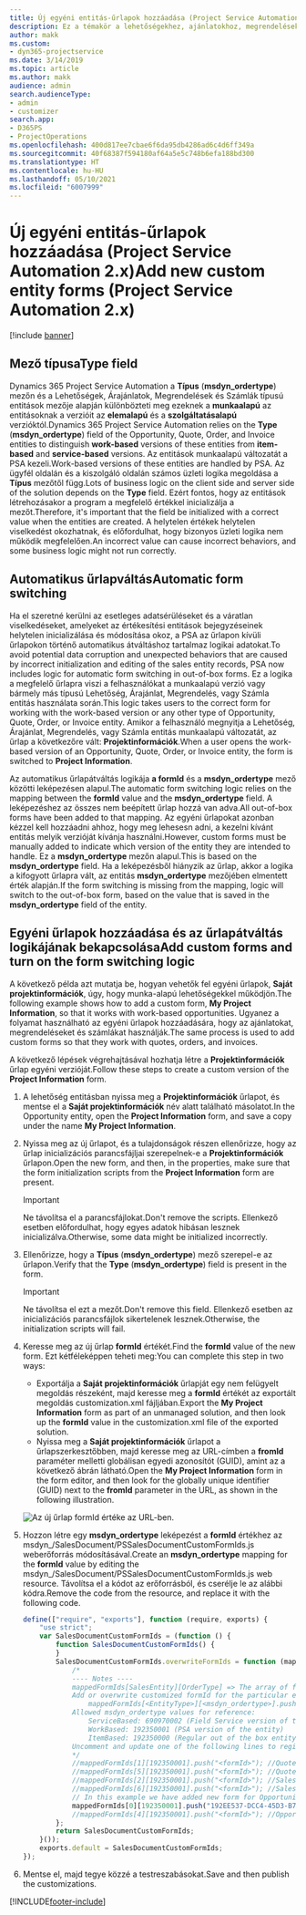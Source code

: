 ```yaml
---
title: Új egyéni entitás-űrlapok hozzáadása (Project Service Automation 2.x)
description: Ez a témakör a lehetőségekhez, ajánlatokhoz, megrendelésekhez és számlákhoz tartozó egyéni entitás-űrlapok hozzáadásával kapcsolatban tartalmaz tájékoztatást a Dynamics 365 Project Service Automation 2.x alkalmazásban.
author: makk
ms.custom:
- dyn365-projectservice
ms.date: 3/14/2019
ms.topic: article
ms.author: makk
audience: admin
search.audienceType:
- admin
- customizer
search.app:
- D365PS
- ProjectOperations
ms.openlocfilehash: 400d817ee7cbae6f6da95db4286ad6c4d6ff349a
ms.sourcegitcommit: 40f68387f594180af64a5e5c748b6efa188bd300
ms.translationtype: HT
ms.contentlocale: hu-HU
ms.lasthandoff: 05/10/2021
ms.locfileid: "6007999"
---
```

# <a name="add-new-custom-entity-forms-project-service-automation-2x"></a><span data-ttu-id="243bd-103">Új egyéni entitás-űrlapok hozzáadása (Project Service Automation 2.x)</span><span class="sxs-lookup"><span data-stu-id="243bd-103">Add new custom entity forms (Project Service Automation 2.x)</span></span>

[!include [banner](../../includes/psa-now-project-operations.md)]

## <a name="type-field"></a><span data-ttu-id="243bd-104">Mező típusa</span><span class="sxs-lookup"><span data-stu-id="243bd-104">Type field</span></span> 

<span data-ttu-id="243bd-105">Dynamics 365 Project Service Automation a **Típus** (**msdyn\_ordertype**) mezőn és a Lehetőségek, Árajánlatok, Megrendelések és Számlák típusú entitások mezője alapján különbözteti meg ezeknek a **munkaalapú** az entitásoknak a verzióit az **elemalapú** és a **szolgáltatásalapú** verzióktól.</span><span class="sxs-lookup"><span data-stu-id="243bd-105">Dynamics 365 Project Service Automation relies on the **Type** (**msdyn\_ordertype**) field of the Opportunity, Quote, Order, and Invoice entities to distinguish **work-based** versions of these entities from **item-based** and **service-based** versions.</span></span> <span data-ttu-id="243bd-106">Az entitások munkaalapú változatát a PSA kezeli.</span><span class="sxs-lookup"><span data-stu-id="243bd-106">Work-based versions of these entities are handled by PSA.</span></span> <span data-ttu-id="243bd-107">Az ügyfél oldalán és a kiszolgáló oldalán számos üzleti logika megoldása a **Típus** mezőtől függ.</span><span class="sxs-lookup"><span data-stu-id="243bd-107">Lots of business logic on the client side and server side of the solution depends on the **Type** field.</span></span> <span data-ttu-id="243bd-108">Ezért fontos, hogy az entitások létrehozásakor a program a megfelelő értékkel inicializálja a mezőt.</span><span class="sxs-lookup"><span data-stu-id="243bd-108">Therefore, it's important that the field be initialized with a correct value when the entities are created.</span></span> <span data-ttu-id="243bd-109">A helytelen értékek helytelen viselkedést okozhatnak, és előfordulhat, hogy bizonyos üzleti logika nem működik megfelelően.</span><span class="sxs-lookup"><span data-stu-id="243bd-109">An incorrect value can cause incorrect behaviors, and some business logic might not run correctly.</span></span>

## <a name="automatic-form-switching"></a><span data-ttu-id="243bd-110">Automatikus űrlapváltás</span><span class="sxs-lookup"><span data-stu-id="243bd-110">Automatic form switching</span></span>

<span data-ttu-id="243bd-111">Ha el szeretné kerülni az esetleges adatsérüléseket és a váratlan viselkedéseket, amelyeket az értékesítési entitások bejegyzéseinek helytelen inicializálása és módosítása okoz, a PSA az űrlapon kívüli űrlapokon történő automatikus átváltáshoz tartalmaz logikai adatokat.</span><span class="sxs-lookup"><span data-stu-id="243bd-111">To avoid potential data corruption and unexpected behaviors that are caused by incorrect initialization and editing of the sales entity records, PSA now includes logic for automatic form switching in out-of-box forms.</span></span> <span data-ttu-id="243bd-112">Ez a logika a megfelelő űrlapra viszi a felhasználókat a munkaalapú verzió vagy bármely más típusú Lehetőség, Árajánlat, Megrendelés, vagy Számla entitás használata során.</span><span class="sxs-lookup"><span data-stu-id="243bd-112">This logic takes users to the correct form for working with the work-based version or any other type of Opportunity, Quote, Order, or Invoice entity.</span></span> <span data-ttu-id="243bd-113">Amikor a felhasználó megnyitja a Lehetőség, Árajánlat, Megrendelés, vagy Számla entitás munkaalapú változatát, az űrlap a következőre vált: **Projektinformációk**.</span><span class="sxs-lookup"><span data-stu-id="243bd-113">When a user opens the work-based version of an Opportunity, Quote, Order, or Invoice entity, the form is switched to **Project Information**.</span></span>

<span data-ttu-id="243bd-114">Az automatikus űrlapátváltás logikája **a formId** és a **msdyn\_ordertype** mező közötti leképezésen alapul.</span><span class="sxs-lookup"><span data-stu-id="243bd-114">The automatic form switching logic relies on the mapping between the **formId** value and the **msdyn\_ordertype** field.</span></span> <span data-ttu-id="243bd-115">A leképezéshez az összes nem beépített űrlap hozzá van adva.</span><span class="sxs-lookup"><span data-stu-id="243bd-115">All out-of-box forms have been added to that mapping.</span></span> <span data-ttu-id="243bd-116">Az egyéni űrlapokat azonban kézzel kell hozzáadni ahhoz, hogy meg lehesesn adni, a kezelni kívánt entitás melyik verzióját kívánja használni.</span><span class="sxs-lookup"><span data-stu-id="243bd-116">However, custom forms must be manually added to indicate which version of the entity they are intended to handle.</span></span> <span data-ttu-id="243bd-117">Ez a **msdyn\_ordertype** mezőn alapul.</span><span class="sxs-lookup"><span data-stu-id="243bd-117">This is based on the **msdyn\_ordertype** field.</span></span> <span data-ttu-id="243bd-118">Ha a leképezésből hiányzik az űrlap, akkor a logika a kifogyott űrlapra vált, az entitás **msdyn\_ordertype** mezőjében elmentett érték alapján.</span><span class="sxs-lookup"><span data-stu-id="243bd-118">If the form switching is missing from the mapping, logic will switch to the out-of-box form, based on the value that is saved in the **msdyn\_ordertype** field of the entity.</span></span>

## <a name="add-custom-forms-and-turn-on-the-form-switching-logic"></a><span data-ttu-id="243bd-119">Egyéni űrlapok hozzáadása és az űrlapátváltás logikájának bekapcsolása</span><span class="sxs-lookup"><span data-stu-id="243bd-119">Add custom forms and turn on the form switching logic</span></span>

<span data-ttu-id="243bd-120">A következő példa azt mutatja be, hogyan vehetők fel egyéni űrlapok, **Saját projektinformációk**, úgy, hogy munka-alapú lehetőségekkel működjön.</span><span class="sxs-lookup"><span data-stu-id="243bd-120">The following example shows how to add a custom form, **My Project Information**, so that it works with work-based opportunities.</span></span> <span data-ttu-id="243bd-121">Ugyanez a folyamat használható az egyéni űrlapok hozzáadására, hogy az ajánlatokat, megrendeléseket és számlákat használják.</span><span class="sxs-lookup"><span data-stu-id="243bd-121">The same process is used to add custom forms so that they work with quotes, orders, and invoices.</span></span>

<span data-ttu-id="243bd-122">A következő lépések végrehajtásával hozhatja létre a **Projektinformációk** űrlap egyéni verzióját.</span><span class="sxs-lookup"><span data-stu-id="243bd-122">Follow these steps to create a custom version of the **Project Information** form.</span></span>

1. <span data-ttu-id="243bd-123">A lehetőség entitásban nyissa meg a **Projektinformációk** űrlapot, és mentse el a **Saját projektinformációk** név alatt található másolatot.</span><span class="sxs-lookup"><span data-stu-id="243bd-123">In the Opportunity entity, open the **Project Information** form, and save a copy under the name **My Project Information**.</span></span>
2. <span data-ttu-id="243bd-124">Nyissa meg az új űrlapot, és a tulajdonságok részen ellenőrizze, hogy az űrlap inicializációs parancsfájljai szerepelnek-e a **Projektinformációk** űrlapon.</span><span class="sxs-lookup"><span data-stu-id="243bd-124">Open the new form, and then, in the properties, make sure that the form initialization scripts from the **Project Information** form are present.</span></span> 

    > [!IMPORTANT]
    > <span data-ttu-id="243bd-125">Ne távolítsa el a parancsfájlokat.</span><span class="sxs-lookup"><span data-stu-id="243bd-125">Don't remove the scripts.</span></span> <span data-ttu-id="243bd-126">Ellenkező esetben előfordulhat, hogy egyes adatok hibásan lesznek inicializálva.</span><span class="sxs-lookup"><span data-stu-id="243bd-126">Otherwise, some data might be initialized incorrectly.</span></span>

3. <span data-ttu-id="243bd-127">Ellenőrizze, hogy a **Típus** (**msdyn\_ordertype**) mező szerepel-e az űrlapon.</span><span class="sxs-lookup"><span data-stu-id="243bd-127">Verify that the **Type** (**msdyn\_ordertype**) field is present in the form.</span></span> 

    > [!IMPORTANT]
    > <span data-ttu-id="243bd-128">Ne távolítsa el ezt a mezőt.</span><span class="sxs-lookup"><span data-stu-id="243bd-128">Don't remove this field.</span></span> <span data-ttu-id="243bd-129">Ellenkező esetben az inicializációs parancsfájlok sikertelenek lesznek.</span><span class="sxs-lookup"><span data-stu-id="243bd-129">Otherwise, the initialization scripts will fail.</span></span>

4. <span data-ttu-id="243bd-130">Keresse meg az új űrlap **formId** értékét.</span><span class="sxs-lookup"><span data-stu-id="243bd-130">Find the **formId** value of the new form.</span></span> <span data-ttu-id="243bd-131">Ezt kétféleképpen teheti meg:</span><span class="sxs-lookup"><span data-stu-id="243bd-131">You can complete this step in two ways:</span></span>

    - <span data-ttu-id="243bd-132">Exportálja a **Saját projektinformációk** űrlapját egy nem felügyelt megoldás részeként, majd keresse meg a **formId** értékét az exportált megoldás customization.xml fájljában.</span><span class="sxs-lookup"><span data-stu-id="243bd-132">Export the **My Project Information** form as part of an unmanaged solution, and then look up the **formId** value in the customization.xml file of the exported solution.</span></span>
    - <span data-ttu-id="243bd-133">Nyissa meg a **Saját projektinformációk** űrlapot a űrlapszerkesztőbben, majd keresse meg az URL-címben a **fromId** paraméter melletti globálisan egyedi azonosítót (GUID), amint az a következő ábrán látható.</span><span class="sxs-lookup"><span data-stu-id="243bd-133">Open the **My Project Information** form in the form editor, and then look for the globally unique identifier (GUID) next to the **fromId** parameter in the URL, as shown in the following illustration.</span></span>

    ![Az új űrlap formId értéke az URL-ben.](media/how-to-add-custom-forms-in-v2.0.png)

5. <span data-ttu-id="243bd-135">Hozzon létre egy **msdyn\_ordertype** leképezést a **formId** értékhez az msdyn\_/SalesDocument/PSSalesDocumentCustomFormIds.js weberőforrás módosításával.</span><span class="sxs-lookup"><span data-stu-id="243bd-135">Create an **msdyn\_ordertype** mapping for the **formId** value by editing the msdyn\_/SalesDocument/PSSalesDocumentCustomFormIds.js web resource.</span></span> <span data-ttu-id="243bd-136">Távolítsa el a kódot az erőforrásból, és cserélje le az alábbi kódra.</span><span class="sxs-lookup"><span data-stu-id="243bd-136">Remove the code from the resource, and replace it with the following code.</span></span>

    ```javascript
    define(["require", "exports"], function (require, exports) {
        "use strict";
        var SalesDocumentCustomFormIds = (function () {
            function SalesDocumentCustomFormIds() {
            }
            SalesDocumentCustomFormIds.overwriteFormIds = function (mappedFormIds) {
                /*
                ---- Notes ----
                mappedFormIds[SalesEntity][OrderType] => The array of forms IDs that support particular entity and order type
                Add or overwrite customized formId for the particular entity and order type by calling:
                    mappedFormIds[<EntityType>][<msdyn_ordertype>].push("<formId>");
                Allowed msdyn_ordertype values for reference:
                    ServiceBased: 690970002 (Field Service version of the entity)
                    WorkBased: 192350001 (PSA version of the entity)
                    ItemBased: 192350000 (Regular out of the box entity)
                Uncomment and update one of the following lines to register custom PSA form for required entity:
                */      
                //mappedFormIds[1][192350001].push("<formId>"); //Quote
                //mappedFormIds[5][192350001].push("<formId>"); //Quote Line
                //mappedFormIds[2][192350001].push("<formId>"); //Sales Order
                //mappedFormIds[6][192350001].push("<formId>"); //Sales Order Line
                // In this example we have added new form for Opportunity
                mappedFormIds[0][192350001].push("192EE537-DCC4-45D3-B7AF-EA694B9113D2"); //Opportunity
                //mappedFormIds[4][192350001].push("<formId>"); //Opportunity Line
            };
            return SalesDocumentCustomFormIds;
        }());
        exports.default = SalesDocumentCustomFormIds;
    });
    ```

6. <span data-ttu-id="243bd-137">Mentse el, majd tegye közzé a testreszabásokat.</span><span class="sxs-lookup"><span data-stu-id="243bd-137">Save and then publish the customizations.</span></span>


[!INCLUDE[footer-include](../../includes/footer-banner.md)]